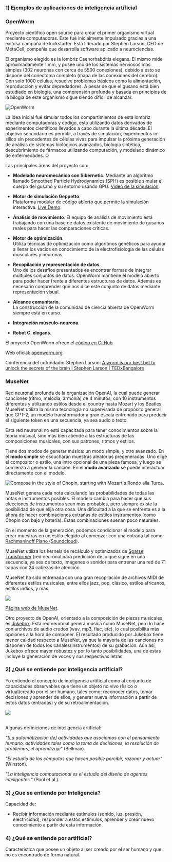 ### 1) Ejemplos de aplicaciones de inteligencia artificial 
### **OpenWorm**  
Proyecto científico open source para crear el primer organismo virtual mediante computadoras. Este fué inicialmente impulsado gracias a una exitosa campaña de kickstarter. Está liderado por Stephen Larson, CEO de MetaCell, compañia que desarrolla software aplicado a neurociencias.  

El organismo elegido es la lombriz Caenorhabditis elegans. El mismo mide apróximadamente 1 mm, y posee uno de los sistemas nerviosos más simples (302 neuronas con cerca de 5500 conexiones), debido a esto se dispone del conectoma completo (mapa de las conexiones del cerebro). Con solo 1000 células, resuelve problemas básicos como la alimentación, reproducción y evitar depredadores. A pesar de que el gusano está bien estudiado en biología, una comprensión profunda y basada en principios de la bilogía de este organismo sigue siendo difícil de alcanzar.  

![OpenWorm](https://d.ibtimes.co.uk/en/full/1420989/worm-connectome-openworm.jpg?w=600&f=36151e18593fe6065f80e079b17c7a10)

La idea inicial fué simular todos los compartimientos de esta lombriz mediante computadoras y código, esto utilizando datos derivados de experimentos científicos llevados a cabo durante la última década. El objetivo secundario es permitir, a través de simulación, experimentos in-silico sin precedentes de células vivas para impulsar la próxima generación de análisis de sistemas biológicos avanzados, biología sintética, descubrimiento de fármacos utilizando computación, y modelado dinámico de enfermedades. O


Las principales áreas del proyecto son:  
+ **Modelado neuromecánico con Sibernetic**.
Mediante un algoritmo llamado Smoothed Particle Hydrodynamics (SPH) es posible simular el cuerpo del gusano y su entorno usando GPU. [Video de la simulación](https://www.youtube.com/watch?v=SaovWiZJUWY&ab_channel=MikeVella).

+ **Motor de simulación Geppetto**.  
Plataforma modular de código abierto que permite la simulación interactiva.
[Live Demo](https://live.geppetto.org/).
+ **Ánalisis de movimiento**.
El equipo de análisis de movimiento está trabajando con una base de datos existente de movimiento de gusanos reales para hacer las comparaciones críticas.
+ **Motor de optimización**.  
Utiliza técnicas de optimización como algoritmos genéticos para ayudar a llenar los vacíos en conocimiento de la electrofisiología de las células musculares y neuronas.
+ **Recopilación y representación de datos**.  
Uno de los desafíos presentados es encontrar formas de integrar múltiples conjuntos de datos. OpenWorm mantiene el modelo abierto para poder hacer frente a diferentes estructuras de datos. Además es necesario comprender qué nos dice este conjunto de datos mediante representación visual.
+ **Alcance comunitario**.  
La construcción de la comunidad de ciencia abierta de OpenWorm siempre está en curso.
+ **Integración músculo-neurona**.  
+ **Robot C. elegans**.  

El proyecto OpenWorm ofrece el [código en GitHub](https://github.com/openworm/OpenWorm).  

Web oficial: [openworm.org](https://openworm.org/)  


Conferencia del cofundador Stephen Larson: [A worm is our best bet to unlock the secrets of the brain | Stephen Larson | TEDxBangalore](https://www.youtube.com/watch?v=RY2-0-QsuTE&ab_channel=TEDxTalks)

### **MuseNet**
Red neuronal profunda de la organización OpenAI, la cual puede generar canciones (rítmo, melodía, armonía) de 4 minutos, con 10 instrumentos diferentes  y utilizando estilos desde el country hasta Mozart y los Beatles. MuseNet utiliza la misma tecnología no supervisada de propósito general que GPT-2, un modelo transformador a gran escala entrenado para predecir el siguiente token en una secuencia, ya sea audio o texto.

Esta red neuronal no está capacitada para tener conocimientos sobre la teoría musical, sino más bien atiende a las estructuras de las composiciones musicales, con sus patrones, ritmos y estilos.

Tiene dos modos de generar música: un modo simple, y otro avanzado. En el **modo simple** se escucharán muestras aleatorias pregeneradas. Uno elige el compositor o estilo, una intro opcional de una pieza famosa, y luego se comienza a generar la canción. En el **modo avanzado** se puede interactuar directamente con el modelo.

![Compose in the style of Chopin, starting with Mozart´s Rondo alla Turca.](https://radiocantilo.com/wp-content/uploads/2019/05/7939e2f3-d2e6-43c2-8197-eaf450b41733.png)  

MuseNet genera cada nota calculando las probabilidades de todas las notas e instrumentos posibles. El modelo cambia para hacer que sus elecciones de instrumentos sean más probables, pero siempre existe la posibilidad de que elija otra cosa. Una dificultad a la que se enfrenta es a la ahora de hacer combinaciones extrañas de estilos instrumentos (como Chopin con bajo y batería). Estas combinaciones suenan poco naturales.

En el momento de la generación, podemos condicionar el modelo para crear muestras en un estilo elegido al comenzar con una entrada tal como: [Rachmaninoff Piano (Soundcloud)](https://soundcloud.com/openai_audio/rachmaninoff?in=openai_audio/sets/musenet).  

MuseNet utiliza los kernels de recálculo y optimizados de [Sparse Transformer](https://openai.com/blog/sparse-transformer/) (red neuronal para predicción de lo que sigue en una secuencia, ya sea de texto, imágenes o sonido) para entrenar una red de 71 capas con 24 cabezas de atención.

MuseNet ha sido entrenada con una gran recopilación de archivos MIDI de diferentes estilos musicales, entre ellos jazz, pop, clásico, estilos africanos, estilos indios, y más.

![](https://miro.medium.com/max/1400/1*6he8jJFn5DQ5-xIac8L5Uw.jpeg)  

[Página web de MuseNet](https://openai.com/blog/musenet/).

Otro proyecto de OpenAI, orientado a la composición de piezas musicales, es [Jukebox](https://openai.com/blog/jukebox/). Esta red neuronal genera música como MuseNet, pero lo hace con archivos de audio crudos (wav, mp3, flac, etc), lo cual posibilita más opciones a la hora de componer. El resultado producido por Jukebox tiene menor calidad respecto a MuseNet, ya que la mayoría de las canciones no disponen de todos los canales(instrumentos) de su grabación. Aún así, Jukebox ofrece mayor robustez y por lo tanto posibilidades, una de estas incluye la generación de voces y sus respectivas letras.

### 2) ¿Qué se entiende por inteligencia artificial?
Yo entiendo el concepto de inteligencia artificial como al conjunto de capacidades observables que tiene un objeto no vivo (físico o virtual)creado por el ser humano, tales como: reconocer datos, tomar decisiones y aprender de ellos, y generar nueva información a partir de estos datos (entradas) y de su retroalimentación.


![](https://www.researchgate.net/profile/Vladislav-Fomin/publication/333720228/figure/fig2/AS:768920994738179@1560336459851/AI-and-human-non-automated-decision-Source-Koeszegi-2019-referring-to-Agrawal.png)  

<br />
Algunas definiciones de inteligencia artificial:  

<br />  


*"[La automatización de] actividades que asociamos con el pensamiento humano, actividades tales como la toma de decisiones, la resolución de problemas, el aprendizaje"* (Bellman).  

*"El estudio de los cómputos que hacen posible percibir, razonar y actuar"* (Winston).

*"La inteligencia computacional es el estudio del diseño de agentes inteligentes."* (Pool et al.).


### 3) ¿Que se entiende por Inteligencia?
Capacidad de:
- Recibir información mediante estímulos (sonido, luz, presión, electricidad), responder a estos estimulos, aprender y crear nuevo conocimiento a partir de esta información.

### 4) ¿Qué se entiende por artificial?
Característica que posee un objeto al ser creado por el ser humano y que no es encontrado de forma natural.
